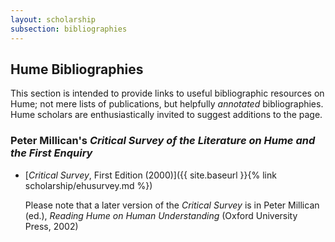 ```yaml
---
layout: scholarship
subsection: bibliographies
---
```

## Hume Bibliographies

This section is intended to provide links to useful bibliographic resources on Hume; not mere lists of publications, but helpfully _annotated_ bibliographies. Hume scholars are enthusiastically invited to suggest additions to the page.

### Peter Millican's *Critical Survey of the Literature on Hume and the First Enquiry*

- [*Critical Survey*, First Edition (2000)]({{ site.baseurl }}{% link scholarship/ehusurvey.md %})
  
  Please note that a later version of the *Critical Survey* is in Peter Millican (ed.), *Reading Hume on Human Understanding* (Oxford University Press, 2002)
